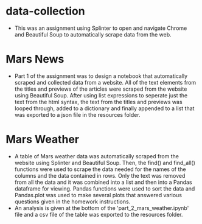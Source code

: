 # data-collection

- This was an assignment using Splinter to open and navigate Chrome and Beautiful Soup to automatically scrape data from the web.

# Mars News

- Part 1 of the assignment was to design a notebook that automatically scraped and collected data from a website. All of the text elements from the titles and previews of the articles were scraped from the website using Beautiful Soup. After using list expressions to seperate just the text from the html syntax, the text from the titles and previews was looped through, added to a dictionary and finally appended to a list that was exported to a json file in the resources folder.

# Mars Weather

- A table of Mars weather data was automatically scraped from the website using Splinter and Beautiful Soup. Then, the find() and find_all() functions were used to scrape the data needed for the names of the columns and the data contained in rows. Only the text was removed from all the data and it was combined into a list and then into a Pandas dataframe for viewing. Pandas functions were used to sort the data and Pandas.plot was used to make several plots that answered various questions given in the homework instructions.
- An analysis is given at the bottom of the 'part_2_mars_weather.ipynb' file and a csv file of the table was exported to the resources folder. 

